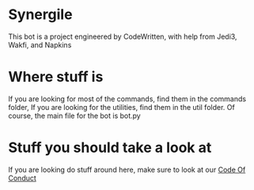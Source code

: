 # Synergile
 This bot is a project engineered by CodeWritten, with help from Jedi3, Wakfi, and Napkins

# Where stuff is
 If you are looking for most of the commands, find them in the commands folder, If you are looking for the utilities, find them in the util folder. Of course, the main file for the bot is bot.py
 
# Stuff you should take a look at
 If you are looking do stuff around here, make sure to look at our [Code Of Conduct](https://github.com/Synergile/Synergile/blob/master/CODE_OF_CONDUCT.md)

